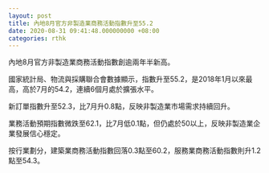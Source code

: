 ```yaml
---
layout: post
title: 內地8月官方非製造業商務活動指數升至55.2
date: 2020-08-31 09:41:48.000000000 +08:00
categories: rthk
---
```


內地8月官方非製造業商務活動指數創逾兩年半新高。

國家統計局、物流與採購聯合會數據顯示，指數升至55.2，是2018年1月以來最高，高於7月的54.2，連續6個月處於擴張水平。

新訂單指數升至52.3，比7月升0.8點，反映非製造業市場需求持續回升。

業務活動預期指數微跌至62.1，比7月低0.1點，但仍處於50以上，反映非製造業企業發展信心穩定。

按行業劃分，建築業商務活動指數回落0.3點至60.2，服務業商務活動指數則升1.2點至54.3。
